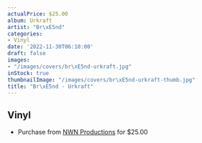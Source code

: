 ```yaml
---
actualPrice: $25.00
album: Urkraft
artist: "Br\xE5nd"
categories:
- Vinyl
date: '2022-11-30T06:10:00'
draft: false
images:
- "/images/covers/br\xE5nd-urkraft.jpg"
inStock: true
thumbnailImage: "/images/covers/br\xE5nd-urkraft-thumb.jpg"
title: "Br\xE5nd - Urkraft"
---
```


## Vinyl
* Purchase from [NWN Productions](http://shop.nwnprod.com/index.php?route=product/product&path=75&product_id=22164&sort=pd.name&order=ASC) for $25.00
